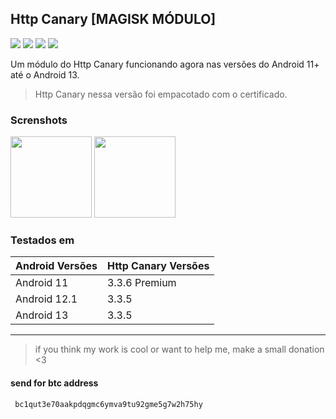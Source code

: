 ## Http Canary [MAGISK MÓDULO]

![](https://img.shields.io/github/downloads/AkariOficial/HttpCanary-Magisk/total)
![](https://img.shields.io/github/issues/AkariOficial/HttpCanary-Magisk)
![](https://img.shields.io/github/v/tag/AkariOficial/HttpCanary-Magisk)
![](https://img.shields.io/github/v/release/AkariOficial/HttpCanary-Magisk?include_prereleases)


Um módulo do Http Canary funcionando agora nas versões do Android 11+ até o Android 13.
> Http Canary nessa versão foi empacotado com o certificado.

### Screnshots

<p float="left">
    <img src="https://user-images.githubusercontent.com/58480908/201299261-ea83036d-92f8-4ee7-b45b-33a09c0c0f17.png" width=130/>
    <img src="https://user-images.githubusercontent.com/58480908/201299459-9b258447-05e1-47e3-8787-804b88f2f089.png" width=130/>
</p>

### Testados em
|Android Versões|Http Canary Versões|
|-|-|
Android 11|3.3.6 Premium
Android 12.1|3.3.5
Android 13|3.3.5

---

> if you think my work is cool or want to help me, make a small donation <3
#### send for btc address
```
 bc1qut3e70aakpdqgmc6ymva9tu92gme5g7w2h75hy
```
